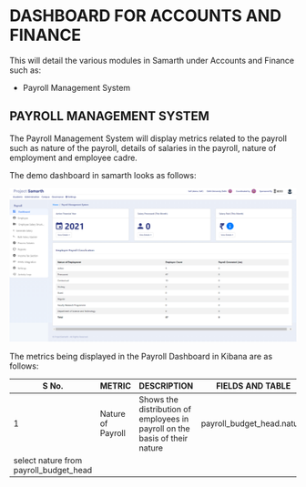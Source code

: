 # DASHBOARD FOR ACCOUNTS AND FINANCE

This will detail the various modules in Samarth under Accounts and Finance such as:
- Payroll Management System

## PAYROLL MANAGEMENT SYSTEM

The Payroll Management System will display metrics related to the payroll such as nature of the payroll, details of salaries in the payroll, nature of employment and employee cadre.

The demo dashboard in samarth looks as follows:

![Demo Payroll Dashboard](/screenshots/Samarth%20Dashboards/Dashboard%20for%20Accounts%20and%20Finance/Payroll%20Demo%20Portal.png)

The metrics being displayed in the Payroll Dashboard in Kibana are as follows:

| S No. | METRIC | DESCRIPTION | FIELDS AND TABLE | QUERY |
| --- | --- | --- | --- | --- |
| 1 | Nature of Payroll | Shows the distribution of employees in payroll on the basis of their nature | payroll_budget_head.nature | 
select nature from payroll_budget_head |
